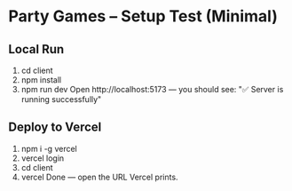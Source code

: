 # Party Games – Setup Test (Minimal)
## Local Run
1) cd client
2) npm install
3) npm run dev
Open http://localhost:5173 — you should see: "✅ Server is running successfully"

## Deploy to Vercel
1) npm i -g vercel
2) vercel login
3) cd client
4) vercel
Done — open the URL Vercel prints.
